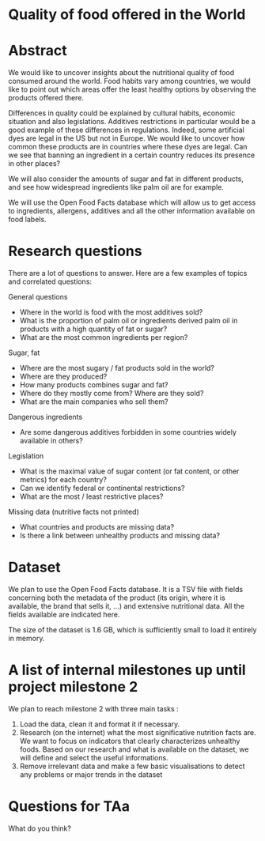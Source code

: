 # Quality of food offered in the World

# Abstract
We would like to uncover insights about the nutritional quality of food consumed around the world. Food habits vary among countries, we would like to point out which areas offer the least healthy options by observing the products offered there.

Differences in quality could be explained by cultural habits, economic situation and also legislations. Additives restrictions in particular would be a good example of these differences in regulations. Indeed, some artificial dyes are legal in the US but not in Europe. We would like to uncover how common these products are in countries where these dyes are legal. Can we see that banning an ingredient in a certain country reduces its presence in other places?

We will also consider the amounts of sugar and fat in different products, and see how widespread ingredients like palm oil are for example.

We will use the Open Food Facts database which will allow us to get access to ingredients, allergens, additives and all the other information available on food labels.

# Research questions
There are a lot of questions to answer. Here are a few examples of topics and correlated questions:

General questions
* Where in the world is food with the most additives sold?
* What is the proportion of palm oil or ingredients derived palm oil in products with a high quantity of fat or sugar?
* What are the most common ingredients per region?

Sugar, fat
* Where are the most sugary / fat products sold in the world?
* Where are they produced?
* How many products combines sugar and fat?
* Where do they mostly come from? Where are they sold?
* What are the main companies who sell them?

Dangerous ingredients
* Are some dangerous additives forbidden in some countries widely available in others?

Legislation
* What is the maximal value of sugar content (or fat content, or other metrics) for each country?
* Can we identify federal or continental restrictions?
* What are the most / least restrictive places?

Missing data (nutritive facts not printed)
* What countries and products are missing data?
* Is there a link between unhealthy products and missing data?

# Dataset
We plan to use the Open Food Facts database. It is a TSV file with fields concerning both the metadata of the product (its origin, where it is available, the brand that sells it, ...)  and extensive nutritional data. All the fields available are indicated here.

The size of the dataset is 1.6 GB, which is sufficiently small to load it entirely in memory.

# A list of internal milestones up until project milestone 2
We plan to reach milestone 2 with three main tasks :

1. Load the data, clean it and format it if necessary.
2. Research (on the internet) what the most significative nutrition facts are. We want to focus on indicators that clearly characterizes unhealthy foods. Based on our research and what is available on the dataset, we will define and select the useful informations.
3. Remove irrelevant data and make a few basic visualisations to detect any problems or major trends in the dataset


# Questions for TAa
What do you think?
